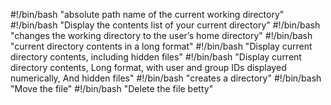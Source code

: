 #!/bin/bash
"absolute path name of the current working directory"
#!/bin/bash
"Display the contents list of your current directory"
#!/bin/bash
"changes the working directory to the user’s home directory"
#!/bin/bash
"current directory contents in a long format"
#!/bin/bash
"Display current directory contents, including hidden files"
#!/bin/bash
"Display current directory contents, Long format, with user and group IDs displayed numerically, And hidden files"
#!/bin/bash
"creates a directory"
#!/bin/bash
"Move the file"
#!/bin/bash
"Delete the file betty"
